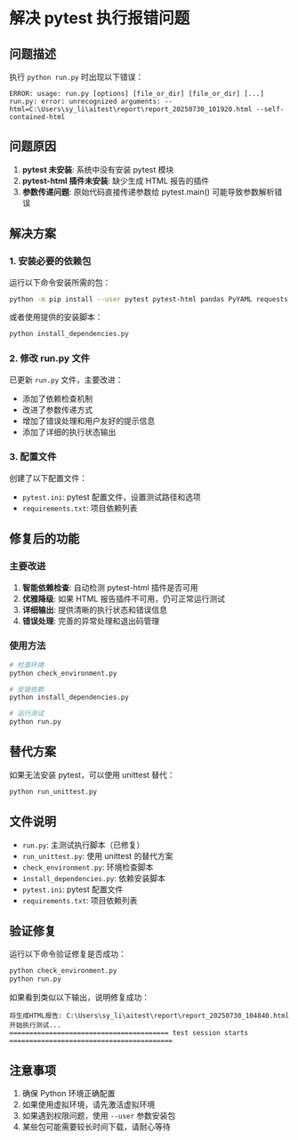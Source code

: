 # 解决 pytest 执行报错问题

## 问题描述
执行 `python run.py` 时出现以下错误：
```
ERROR: usage: run.py [options] [file_or_dir] [file_or_dir] [...]
run.py: error: unrecognized arguments: --html=C:\Users\sy_li\aitest\report\report_20250730_101920.html --self-contained-html
```

## 问题原因
1. **pytest 未安装**: 系统中没有安装 pytest 模块
2. **pytest-html 插件未安装**: 缺少生成 HTML 报告的插件
3. **参数传递问题**: 原始代码直接传递参数给 pytest.main() 可能导致参数解析错误

## 解决方案

### 1. 安装必要的依赖包
运行以下命令安装所需的包：
```bash
python -m pip install --user pytest pytest-html pandas PyYAML requests openpyxl
```

或者使用提供的安装脚本：
```bash
python install_dependencies.py
```

### 2. 修改 run.py 文件
已更新 `run.py` 文件，主要改进：
- 添加了依赖检查机制
- 改进了参数传递方式
- 增加了错误处理和用户友好的提示信息
- 添加了详细的执行状态输出

### 3. 配置文件
创建了以下配置文件：
- `pytest.ini`: pytest 配置文件，设置测试路径和选项
- `requirements.txt`: 项目依赖列表

## 修复后的功能

### 主要改进
1. **智能依赖检查**: 自动检测 pytest-html 插件是否可用
2. **优雅降级**: 如果 HTML 报告插件不可用，仍可正常运行测试
3. **详细输出**: 提供清晰的执行状态和错误信息
4. **错误处理**: 完善的异常处理和退出码管理

### 使用方法
```bash
# 检查环境
python check_environment.py

# 安装依赖
python install_dependencies.py

# 运行测试
python run.py
```

## 替代方案
如果无法安装 pytest，可以使用 unittest 替代：
```bash
python run_unittest.py
```

## 文件说明
- `run.py`: 主测试执行脚本（已修复）
- `run_unittest.py`: 使用 unittest 的替代方案
- `check_environment.py`: 环境检查脚本
- `install_dependencies.py`: 依赖安装脚本
- `pytest.ini`: pytest 配置文件
- `requirements.txt`: 项目依赖列表

## 验证修复
运行以下命令验证修复是否成功：
```bash
python check_environment.py
python run.py
```

如果看到类似以下输出，说明修复成功：
```
将生成HTML报告: C:\Users\sy_li\aitest\report\report_20250730_104840.html
开始执行测试...
======================================== test session starts =========================================
```

## 注意事项
1. 确保 Python 环境正确配置
2. 如果使用虚拟环境，请先激活虚拟环境
3. 如果遇到权限问题，使用 `--user` 参数安装包
4. 某些包可能需要较长时间下载，请耐心等待 